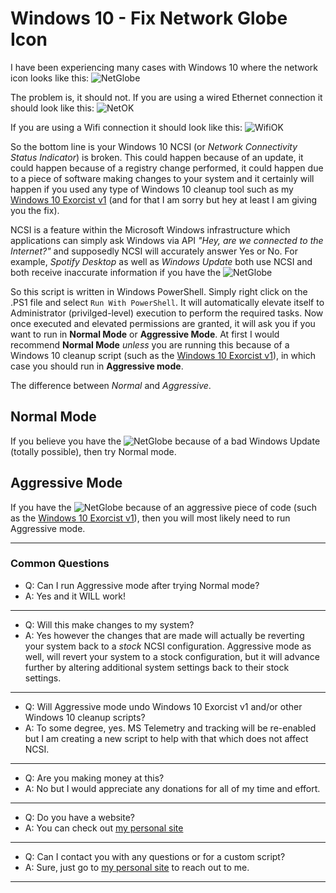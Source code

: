 # Windows 10 - Fix Network Globe Icon

I have been experiencing many cases with Windows 10 where the network icon looks like this:
![NetGlobe](https://user-images.githubusercontent.com/60324301/140623915-c96a3404-27ef-4b36-ae90-900422932f52.png)

The problem is, it should not. If you are using a wired Ethernet connection it should look like this:
![NetOK](https://user-images.githubusercontent.com/60324301/140624087-69a8d562-2f11-4e2a-ae01-7792d192e0c6.png)

If you are using a Wifi connection it should look like this:
![WifiOK](https://user-images.githubusercontent.com/60324301/140624080-63a3458d-fad9-42e9-9d74-ff51343efc11.png)

So the bottom line is your Windows 10 NCSI (or *Network Connectivity Status Indicator*) is broken.  This could happen because of an update, it could happen because of a registry change performed, it could happen due to a piece of software making changes to your system and it certainly will happen if you used any type of Windows 10 cleanup tool such as my [Windows 10 Exorcist v1](https://github.com/MegaphatNetworks/Windows-10-Exorcist) (and for that I am sorry but hey at least I am giving you the fix).

NCSI is a feature within the Microsoft Windows infrastructure which applications can simply ask Windows via API *"Hey, are we connected to the Internet?"* and supposedly NCSI will accurately answer Yes or No.  For example, *Spotify Desktop* as well as *Windows Update* both use NCSI and both receive inaccurate information if you have the ![NetGlobe](https://user-images.githubusercontent.com/60324301/140623915-c96a3404-27ef-4b36-ae90-900422932f52.png)

So this script is written in Windows PowerShell.  Simply right click on the .PS1 file and select `Run With PowerShell`.  It will automatically elevate itself to Administrator (privilged-level) execution to perform the required tasks.  Now once executed and elevated permissions are granted, it will ask you if you want to run in **Normal Mode** or **Aggressive Mode**.  At first I would recommend **Normal Mode** *unless* you are running this because of a Windows 10 cleanup script (such as the [Windows 10 Exorcist v1](https://github.com/MegaphatNetworks/Windows-10-Exorcist)), in which case you should run in **Aggressive mode**.

The difference between *Normal* and *Aggressive*.

## Normal Mode
If you believe you have the ![NetGlobe](https://user-images.githubusercontent.com/60324301/140623915-c96a3404-27ef-4b36-ae90-900422932f52.png) because of a bad Windows Update (totally possible), then try Normal mode.

## Aggressive Mode
If you have the ![NetGlobe](https://user-images.githubusercontent.com/60324301/140623915-c96a3404-27ef-4b36-ae90-900422932f52.png) because of an aggressive piece of code (such as the [Windows 10 Exorcist v1](https://github.com/MegaphatNetworks/Windows-10-Exorcist)), then you will most likely need to run Aggressive mode.
  
---
  
### Common Questions
- Q: Can I run Aggressive mode after trying Normal mode?  
- A: Yes and it WILL work!
---
- Q: Will this make changes to my system?  
- A: Yes however the changes that are made will actually be reverting your system back to a *stock* NCSI configuration.  Aggressive mode as well, will revert your system to a stock configuration, but it will advance further by altering additional system settings back to their stock settings.
---
- Q: Will Aggressive mode undo Windows 10 Exorcist v1 and/or other Windows 10 cleanup scripts?  
- A: To some degree, yes.  MS Telemetry and tracking will be re-enabled but I am creating a new script to help with that which does not affect NCSI.
---
- Q: Are you making money at this?  
- A: No but I would appreciate any donations for all of my time and effort.
---
- Q: Do you have a website?  
- A: You can check out [my personal site](http://www.megaphat.info)
---
- Q: Can I contact you with any questions or for a custom script?  
- A: Sure, just go to [my personal site](http://www.megaphat.info) to reach out to me.
---

